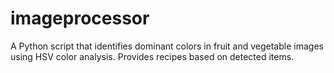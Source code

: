 # imageprocessor
A Python script that identifies dominant colors in fruit and vegetable images using HSV color analysis. Provides recipes based on detected items.
